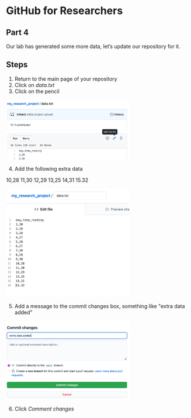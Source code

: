 # GitHub for Researchers

## Part 4

Our lab has generated some more data, let’s update our repository for it.

## Steps

1. Return to the main page of your repository
2. Click on *data.txt*
3. Click on the pencil

<img src="./caps/p4_01.png" alt="steps" style="zoom: 33%;" />

4. Add the following extra data

  10,28
  11,30
  12,29
  13,25
  14,31
  15.32

<img src="./caps/p4_02.png" alt="steps" style="zoom: 33%;" />



5. Add a message to the commit changes box, something like "extra data added"


<img src="./caps/p4_03.png" alt="steps" style="zoom:33%;" />


6. Click *Comment changes*

